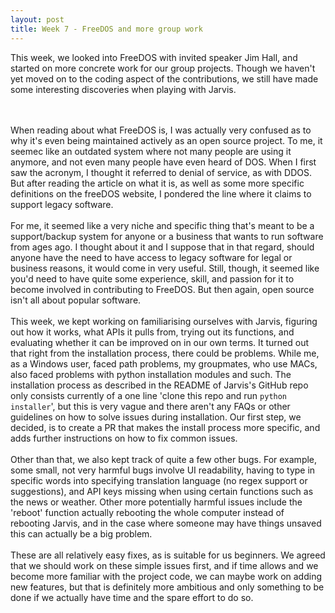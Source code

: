 ```yaml
---
layout: post
title: Week 7 - FreeDOS and more group work
---
```


This week, we looked into FreeDOS with invited speaker Jim Hall, and started on more concrete work for our group projects. Though we haven't yet moved on to the coding aspect of the contributions, we still have made some interesting discoveries when playing with Jarvis.
<!--more-->
<br><br>
When reading about what FreeDOS is, I was actually very confused as to why it's even being maintained actively as an open source project. To me, it seemec like an outdated system where not many people are using it anymore, and not even many people have even heard of DOS. When I first saw the acronym, I thought it referred to denial of service, as with DDOS. But after reading the article on what it is, as well as some more specific definitions on the freeDOS website, I pondered the line where it claims to support legacy software.
<br><br>
For me, it seemed like a very niche and specific thing that's meant to be a support/backup system for anyone or a business that wants to run software from ages ago. I thought about it and I suppose that in that regard, should anyone have the need to have access to legacy software for legal or business reasons, it would come in very useful. Still, though, it seemed like you'd need to have quite some experience, skill, and passion for it to become involved in contributing to FreeDOS. But then again, open source isn't all about popular software.
<br><br>
This week, we kept working on familiarising ourselves with Jarvis, figuring out how it works, what APIs it pulls from, trying out its functions, and evaluating whether it can be improved on in our own terms. It turned out that right from the installation process, there could be problems. While me, as a Windows user, faced path problems, my groupmates, who use MACs, also faced problems with python installation modules and such. The installation process as described in the README of Jarvis's GitHub repo only consists currently of a one line 'clone this repo and run `python installer`', but this is very vague and there aren't any FAQs or other guidelines on how to solve issues during installation. Our first step, we decided, is to create a PR that makes the install process more specific, and adds further instructions on how to fix common issues.
<br><br>
Other than that, we also kept track of quite a few other bugs. For example, some small, not very harmful bugs involve UI readability, having to type in specific words into specifying translation language (no regex support or suggestions), and API keys missing when using certain functions such as the news or weather. Other more potentially harmful issues include the 'reboot' function actually rebooting the whole computer instead of rebooting Jarvis, and in the case where someone may have things unsaved this can actually be a big problem.
<br><br>
These are all relatively easy fixes, as is suitable for us beginners. We agreed that we should work on these simple issues first, and if time allows and we become more familiar with the project code, we can maybe work on adding new features, but that is definitely more ambitious and only something to be done if we actually have time and the spare effort to do so.